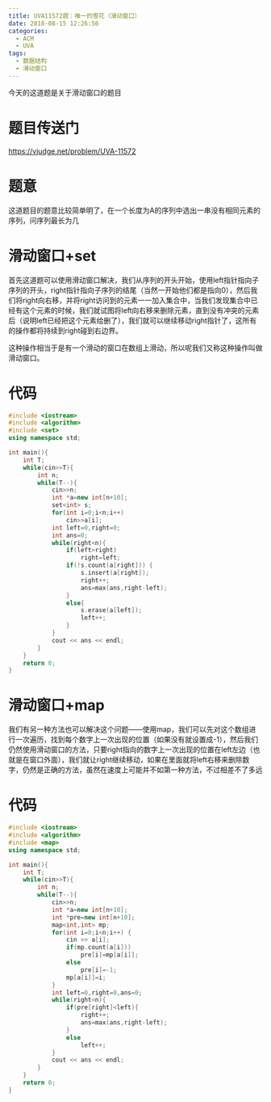 ```yaml
---
title: UVA11572题：唯一的雪花（滑动窗口）
date: 2018-08-15 12:26:56
categories:
  - ACM
  - UVA
tags:
  - 数据结构
  - 滑动窗口
---
```

今天的这道题是关于滑动窗口的题目
# 题目传送门
https://vjudge.net/problem/UVA-11572
# 题意
这道题目的题意比较简单明了，在一个长度为A的序列中选出一串没有相同元素的序列，问序列最长为几
# 滑动窗口+set
首先这道题可以使用滑动窗口解决，我们从序列的开头开始，使用left指针指向子序列的开头，right指针指向子序列的结尾（当然一开始他们都是指向0），然后我们将right向右移，并将right访问到的元素一一加入集合中，当我们发现集合中已经有这个元素的时候，我们就试图将left向右移来删除元素，直到没有冲突的元素后（说明left已经把这个元素给删了），我们就可以继续移动right指针了，这所有的操作都将持续到right碰到右边界。

这种操作相当于是有一个滑动的窗口在数组上滑动，所以呢我们又称这种操作叫做滑动窗口。
# 代码
```cpp
#include <iostream>
#include <algorithm>
#include <set>
using namespace std;

int main(){
    int T;
    while(cin>>T){
        int n;
        while(T--){
            cin>>n;
            int *a=new int[n+10];
            set<int> s;
            for(int i=0;i<n;i++)
                cin>>a[i];
            int left=0,right=0;
            int ans=0;
            while(right<n){
                if(left>right)
                    right=left;
                if(!s.count(a[right])) {
                    s.insert(a[right]);
                    right++;
                    ans=max(ans,right-left);
                }
                else{
                    s.erase(a[left]);
                    left++;
                }
            }
            cout << ans << endl;
        }
    }
    return 0;
}
```
# 滑动窗口+map
我们有另一种方法也可以解决这个问题——使用map，我们可以先对这个数组进行一次遍历，找到每个数字上一次出现的位置（如果没有就设置成-1），然后我们仍然使用滑动窗口的方法，只要right指向的数字上一次出现的位置在left左边（也就是在窗口外面），我们就让right继续移动，如果在里面就将left右移来删除数字，仍然是正确的方法，虽然在速度上可能并不如第一种方法，不过相差不了多远
# 代码
```cpp
#include <iostream>
#include <algorithm>
#include <map>
using namespace std;

int main(){
    int T;
    while(cin>>T){
        int n;
        while(T--){
            cin>>n;
            int *a=new int[n+10];
            int *pre=new int[n+10];
            map<int,int> mp;
            for(int i=0;i<n;i++) {
                cin >> a[i];
                if(mp.count(a[i]))
                    pre[i]=mp[a[i]];
                else
                    pre[i]=-1;
                mp[a[i]]=i;
            }
            int left=0,right=0,ans=0;
            while(right<n){
                if(pre[right]<left){
                    right++;
                    ans=max(ans,right-left);
                }
                else
                    left++;
            }
            cout << ans << endl;
        }
    }
    return 0;
}
```